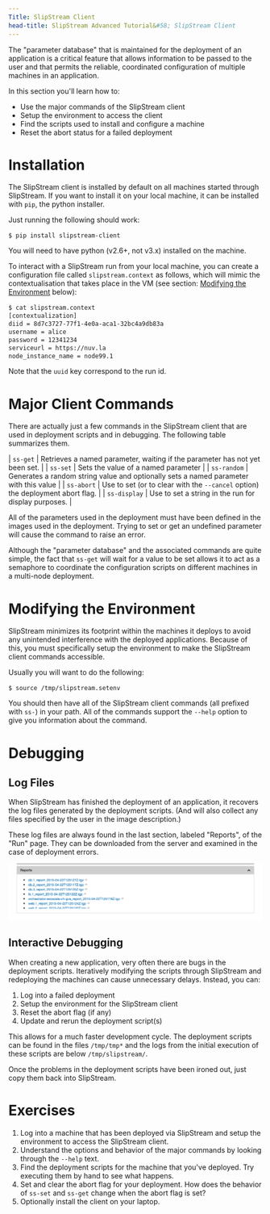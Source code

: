 ```yaml
---
Title: SlipStream Client
head-title: SlipStream Advanced Tutorial&#58; SlipStream Client
---
```


The "parameter database" that is maintained for the deployment of an
application is a critical feature that allows information to be passed
to the user and that permits the reliable, coordinated configuration
of multiple machines in an application.

In this section you'll learn how to:

  - Use the major commands of the SlipStream client
  - Setup the environment to access the client
  - Find the scripts used to install and configure a machine
  - Reset the abort status for a failed deployment

# Installation

The SlipStream client is installed by default on all machines started
through SlipStream.  If you want to install it on your local machine,
it can be installed with `pip`, the python installer.  

Just running the following should work:

    $ pip install slipstream-client

You will need to have python (v2.6+, not v3.x) installed on the
machine.

To interact with a SlipStream run from your local machine, you can
create a configuration file called `slipstream.context` as follows,
which will mimic the contextualisation that takes place in the VM
(see section: [Modifying the Environment](#env) below):

    $ cat slipstream.context
    [contextualization]
    diid = 8d7c3727-77f1-4e0a-aca1-32bc4a9db83a
    username = alice
    password = 12341234
    serviceurl = https://nuv.la
    node_instance_name = node99.1
  
Note that the `uuid` key correspond to the run id.

# Major Client Commands

There are actually just a few commands in the SlipStream client that
are used in deployment scripts and in debugging.  The following table
summarizes them.

| `ss-get`     | Retrieves a named parameter, waiting if the parameter has not yet been set. | 
| `ss-set`     | Sets the value of a named parameter |
| `ss-random`  | Generates a random string value and optionally sets a named parameter with this value |
| `ss-abort`   | Use to set (or to clear with the `--cancel` option) the deployment abort flag. |
| `ss-display` | Use to set a string in the run for display purposes. |

All of the parameters used in the deployment must have been defined in
the images used in the deployment.  Trying to set or get an undefined
parameter will cause the command to raise an error. 

Although the "parameter database" and the associated commands are
quite simple, the fact that `ss-get` will wait for a value to be set
allows it to act as a semaphore to coordinate the configuration
scripts on different machines in a multi-node deployment.

# Modifying the Environment<a name="env"></a>

SlipStream minimizes its footprint within the machines it deploys to
avoid any unintended interference with the deployed applications.
Because of this, you must specifically setup the environment to make
the SlipStream client commands accessible.  

Usually you will want to do the following:

    $ source /tmp/slipstream.setenv

You should then have all of the SlipStream client commands (all
prefixed with `ss-`) in your path.  All of the commands support the
`--help` option to give you information about the command.

# Debugging

## Log Files

When SlipStream has finished the deployment of an application, it
recovers the log files generated by the deployment scripts.  (And will
also collect any files specified by the user in the image
description.)

These log files are always found in the last section, labeled
"Reports", of the "Run" page.  They can be downloaded from the server
and examined in the case of deployment errors.

![Report Section](images/screenshot-lamp-reports.png)

## Interactive Debugging

When creating a new application, very often there are bugs in the
deployment scripts.  Iteratively modifying the scripts through
SlipStream and redeploying the machines can cause unnecessary delays.
Instead, you can:

  1. Log into a failed deployment
  2. Setup the environment for the SlipStream client
  3. Reset the abort flag (if any)
  4. Update and rerun the deployment script(s)

This allows for a much faster development cycle.  The deployment
scripts can be found in the files `/tmp/tmp*` and the logs from the
initial execution of these scripts are below `/tmp/slipstream/`.  

Once the problems in the deployment scripts have been ironed out, just
copy them back into SlipStream. 

# Exercises

  1. Log into a machine that has been deployed via SlipStream and
     setup the environment to access the SlipStream client. 
  2. Understand the options and behavior of the major commands by
     looking through the `--help` text. 
  3. Find the deployment scripts for the machine that you've
     deployed.  Try executing them by hand to see what happens. 
  4. Set and clear the abort flag for your deployment.  How does the
     behavior of `ss-set` and `ss-get` change when the abort flag is
     set? 
  5. Optionally install the client on your laptop.